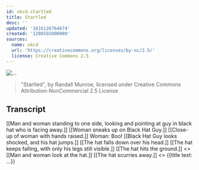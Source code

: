 ```yaml
---
id: xkcd.startled
title: Startled
desc: ''
updated: '1616126764674'
created: '1208502000000'
sources:
  name: xkcd
  url: 'https://creativecommons.org/licenses/by-nc/2.5/'
  license: Creative Commons 2.5
---
```

![...](https://imgs.xkcd.com/comics/startled.png)
> "Startled", by Randall Munroe, licensed under Creative Commons Attribution-NonCommercial 2.5 License

## Transcript
[[Man and woman standing to one side, looking and pointing at guy in black hat who is facing away.]]
[[Woman sneaks up on Black Hat Guy.]]
[[Close-up of woman with hands raised.]]
Woman: Boo!
[[Black Hat Guy looks shocked, and his hat jumps.]]
[[The hat falls down over his head.]]
[[The hat keeps falling, with only his legs still visible.]]
[[The hat hits the ground.]]
<<FWUMP>>
[[Man and woman look at the hat.]]
[[The hat scurries away.]]
<<SCOOCH SCOOCH SCOOCH>>
{{title text: ...}}

